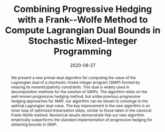 ---
title: Combining Progressive Hedging with a Frank--Wolfe Method to Compute Lagrangian
  Dual Bounds in Stochastic Mixed-Integer Programming
# If group member, use folder name in /content/authors
authors:
  - Natashia Boland
  - Jeffrey Christiansen
  - Brian Dandurand
  - Andrew Eberhard
  - Jeff Linderoth
  - James Luedtke
  - g_fabricio-oliveira
date: 2020-08-27
doi: 10.1137/16M1076290

# Schedule page publish date (NOT publication's date).
publishDate: 2017-01-01

# Publication type.
# Legend: 0 = Uncategorized; 1 = Conference paper; 2 = Journal article;
# 3 = Preprint / Working Paper; 4 = Report; 5 = Book; 6 = Book section;
# 7 = Thesis; 8 = Patent
publication_types: ['2']

# Publication name and optional abbreviated publication name. Notice * * on title. # Publication name and optional abbreviated publication name. Quote marks needed for Markdown typesetting
publication: '*SIAM Journal of Optimization*'
publication_short: ''

abstract: We present a new primal-dual algorithm for computing the value of the Lagrangian
  dual of a stochastic mixed-integer program (SMIP) formed by relaxing its nonanticipativity
  constraints. This dual is widely used in decomposition methods for the solution
  of SMIPs. The algorithm relies on the well-known progressive hedging method, but
  unlike previous progressive hedging approaches for SMIP, our algorithm can be shown
  to converge to the optimal Lagrangian dual value. The key improvement in the new
  algorithm is an inner loop of optimized linearization steps, similar to those taken
  in the classical Frank–Wolfe method. Numerical results demonstrate that our new
  algorithm empirically outperforms the standard implementation of progressive hedging
  for obtaining bounds in SMIP.

# Summary. An optional shortened abstract.
summary: 

# Not in use. Could be used for keywords 
tags:
  
featured: false

# links:
url_pdf: ''
url_code: ''
url_dataset: ''
url_poster: ''
url_project: ''
url_slides: ''
url_source: ''
url_video: ''

# Categories
#  These asociate the publications with the icons representing reearch topics and application areas
categories: [Efficient formulation and solution methods]

# Associated Projects (optional).
#   Associate this publication with one or more of your projects.
#   Simply enter your project's folder or file name without extension.
#   E.g. `internal-project` references `content/project/internal-project/index.md`.
#   Otherwise, set `projects: []`.
projects: []

# Featured image
# To use, add an image named `featured.jpg/png` to your page's folder.
# Focal points: Smart, Center, TopLeft, Top, TopRight, Left, Right, BottomLeft, Bottom, BottomRight.
image:
  caption: ''
  focal_point: ''
  preview_only: false
  
 # forbid social media icons appearance
share: false
---
